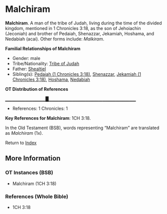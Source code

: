 # Malchiram
**Malchiram**. 
A man of the tribe of Judah, living during the time of the divided kingdom, mentioned in 1 Chronicles 3:18, as the son of Jehoiachin (Jeconiah) and brother of Pedaiah, Shenazzar, Jekamiah, Hoshama, and Nedabiah (acai). 
Other forms include: 
*Malkiram*. 




**Familial Relationships of Malchiram**


* Gender: male
* Tribe/Nationality: [Tribe of Judah](../../../groups/md/acai/Judah.md)
* Father: [Shealtiel](Shealtiel.2.md)
* Sibling(s): [Pedaiah (1 Chronicles 3:18)](Pedaiah.2.md), [Shenazzar](Shenazzar.md), [Jekamiah (1 Chronicles 3:18)](Jekamiah.2.md), [Hoshama](Hoshama.md), [Nedabiah](Nedabiah.md)


**OT Distribution of References**

▁▁▁▁▁▁▁▁▁▁▁▁█▁▁▁▁▁▁▁▁▁▁▁▁▁▁▁▁▁▁▁▁▁▁▁▁▁▁
* References: 1 Chronicles: 1



**Key References for Malchiram**: 
1CH 3:18. 


In the Old Testament (BSB), words representing “Malchiram” are translated as 
*Malchiram* (1x). 




Return to [Index](00-Index.md)

## More Information

### OT Instances (BSB)

* Malchiram (1CH 3:18)



### References (Whole Bible)

* 1CH 3:18



